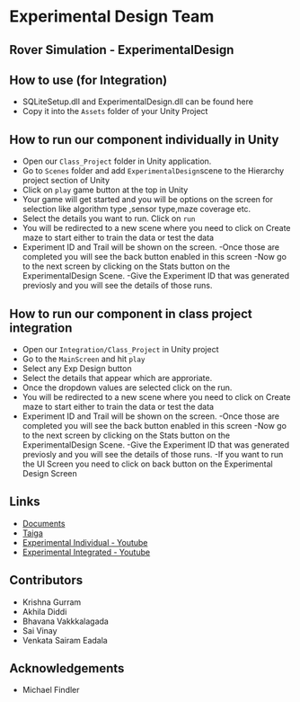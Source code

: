 # Experimental Design Team

## Rover Simulation - ExperimentalDesign

## How to use (for Integration)
- SQLiteSetup.dll and ExperimentalDesign.dll can be found here 
- Copy it into the `Assets` folder of your Unity Project 

## How to run our component individually in Unity 
- Open our `Class_Project` folder in Unity application.
- Go to `Scenes` folder and add `ExperimentalDesign`scene to the Hierarchy project section of Unity
- Click on `play` game button at the top in Unity
- Your game will get started and you will be options on the screen for selection like algorithm type ,sensor type,maze coverage etc.
- Select the details you want to run. Click on `run`
- You will be redirected to a new scene where you need to click on Create maze to start either to train the data or test the data
- Experiment ID and Trail will be shown on the screen.
-Once those are completed you will see the back button enabled in this screen
-Now go to the next screen by clicking on the Stats button on the ExperimentalDesign Scene.
-Give the Experiment ID that was generated previosly and you will see the details of those runs.

## How to run our component in class project integration
- Open our `Integration/Class_Project` in Unity project
- Go to the `MainScreen` and hit `play` 
- Select any Exp Design button
- Select the details that appear which are approriate.
- Once the dropdown values are selected click on the run.
- You will be redirected to a new scene where you need to click on Create maze to start either to train the data or test the data
- Experiment ID and Trail will be shown on the screen.
-Once those are completed you will see the back button enabled in this screen
-Now go to the next screen by clicking on the Stats button on the ExperimentalDesign Scene.
-Give the Experiment ID that was generated previosly and you will see the details of those runs.
-If you want to run the UI Screen you need to click on back button on the Experimental Design Screen

## Links
- [Documents](https://drive.google.com/drive/folders/1XRFpT998KLxen6ie25ZmtwtKA2EwgYV9)
- [Taiga](https://tree.taiga.io/project/venkatasairam-rover-simulation/wiki/sprint-4-review)
- [Experimental Individual - Youtube](https://youtu.be/a5MV2z8q37M)
- [Experimental Integrated - Youtube](https://youtu.be/QH7uaNHE0_g)

## Contributors
- Krishna Gurram
- Akhila Diddi
- Bhavana Vakkkalagada
- Sai Vinay
- Venkata Sairam Eadala

## Acknowledgements
- Michael Findler
